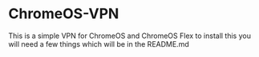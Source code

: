 # ChromeOS-VPN
This is a simple VPN for ChromeOS and ChromeOS Flex to install this you will need a few things which will be in the README.md
